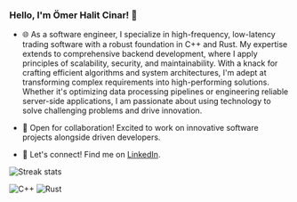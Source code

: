 ### Hello, I'm Ömer Halit Cinar! 👋

- 🌐 As a software engineer, I specialize in high-frequency, low-latency trading software with a robust foundation in C++ and Rust. My expertise extends to comprehensive backend development, where I apply principles of scalability, security, and maintainability. With a knack for crafting efficient algorithms and system architectures, I'm adept at transforming complex requirements into high-performing solutions. Whether it's optimizing data processing pipelines or engineering reliable server-side applications, I am passionate about using technology to solve challenging problems and drive innovation.

- 🤝 Open for collaboration! Excited to work on innovative software projects alongside driven developers.
- 📣 Let's connect! Find me on [LinkedIn](https://www.linkedin.com/in/omerhalitcinar).

![Streak stats](https://github-readme-streak-stats.herokuapp.com/?user=omerhalid)

![C++](https://img.shields.io/badge/-C++-00599C?style=flat-square&logo=c)
![Rust](https://img.shields.io/badge/-Rust-000000?style=flat-square&logo=rust)


<!---
omerhalid/omerhalid's `README.md` displays on the GitHub profile.
Preview the changes to see the magic!
--->
